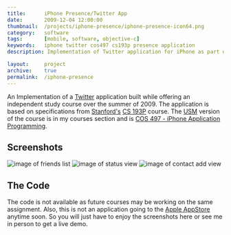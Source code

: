 ```yaml
---
title:      iPhone Presence/Twitter App
date:       2009-12-04 12:00:00
thumbnail:  /projects/iphone-presence/iphone-presence-icon64.png
category:   software
tags:       [mobile, software, objective-c]
keywords:   iphone twitter cos497 cs193p presence application
description: Implementation of Twitter application for iPhone as part of COS497 course

layout:     project
archive:    true
permalink:  /iphone-presence
---
```

An Implementation of a <a href="http://twitter.com">Twitter</a>
application built while offering an independent study course over the
summer of 2009. The application is based on specifications from <a
href="http://stanford.edu">Stanford's</a> <a
href="http://www.stanford.edu/class/cs193p/">CS 193P</a> course. The <a
href="http://usm.maine.edu">USM</a> version of the course is in my
courses section and is <a href="{{site.baseurl}}/cos497">COS 497 -
iPhone Application Programming</a>.


## Screenshots

![image of friends list]({{site.baseurl}}/assets/projects/iphone-presence/iphone-presence-friends-medium.png)
![image of status view]({{site.baseurl}}/assets/projects/iphone-presence/iphone-presence-status-medium.png)
![image of contact add view]({{site.baseurl}}/assets/projects/iphone-presence/iphone-presence-contact-medium.png)

## The Code

The code is not available as future courses may be working on the same
assignment. Also, this is not an application going to the <a
href="http://apple.com/store">Apple AppStore</a> anytime soon. So you
will just have to enjoy the screenshots here or see me in person to get
a live demo.
